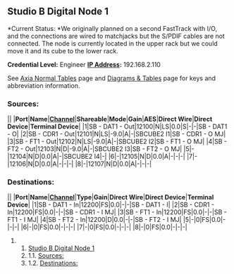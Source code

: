 Studio B Digital Node 1
-----------------------

*Current Status: *We originally planned on a second FastTrack with I/O, and the connections are wired to matchjacks but the S/PDIF cables are not connected. The node is currently located in the upper rack but we could move it and its cube to the lower rack.

**Credential Level:** Engineer
 **[IP Address](https://wiki.wmfo.org/index.php?title=Operations/Diagrams_%26_Tables/IP_Address_Space "IP Address Space"):** 192.168.2.110

See [Axia Normal Tables](/Operations/Diagrams_%26_Tables/Axia_Normal_Tables "Operations/Diagrams_%26_Tables/Axia_Normal_Tables") page and [Diagrams & Tables](https://wiki.wmfo.org/index.php?title=Operations/Diagrams_%26_Tables "Diagrams & Tables") page for keys and abbreviation information.

### Sources:

||
|**Port**|**Name**|[**Channel**](https://wiki.wmfo.org/index.php?title=Operations/Diagrams_%26_Tables/LW_Address_Space "LW Address Space")|**Shareable**|**Mode**|**Gain**|**AES**|**Direct Wire**|**Direct Device**|**Terminal Device**|
|1|SB - DAT1 - Out|12100|N|LS|0.0|S|-|-|SB - DAT1 - O|
|2|SB - CDR1 - Out|12101|N|LS|-9.0|A|-|SBCUBE2 I1|SB - CDR1 - O MJ|
|3|SB - FT1 - Out|12102|N|LS|-9.0|A|-|SBCUBE2 I2|SB - FT1 - O MJ|
|4|SB - FT2 - Out|12103|N|D|-9.0|A|-|SBCUBE2 I3|SB - FT2 - O MJ|
|5|-|12104|N|D|0.0|A|-|SBCUBE2 I4|-|
|6|-|12105|N|D|0.0|A|-|-|-|
|7|-|12106|N|D|0.0|A|-|-|-|
|8|-|12107|N|D|0.0|A|-|-|-|

### Destinations:

||
|**Port**|**Name**|[**Channel**](https://wiki.wmfo.org/index.php?title=Operations/Diagrams_%26_Tables/LW_Address_Space "LW Address Space")|**Type**|**Gain**|**Direct Wire**|**Direct Device**|**Terminal Device**|
|1|SB - DAT1 - In|12200|FS|0.0|-|-|SB - DAT1 - I|
|2|SB - CDR1 - In|12200|FS|0.0|-|-|SB - CDR1 - I MJ|
|3|SB - FT1 - In|12200|FS|0.0|-|-|SB - FT1 - I MJ|
|4|SB - FT2 - In|12200|D|0.0|-|-|SB - FT2 - I MJ|
|5|-|0|FS|0.0|-|-|-|
|6|-|0|FS|0.0|-|-|-|
|7|-|0|FS|0.0|-|-|-|
|8|-|0|FS|0.0|-|-|-|

1.  1. [Studio B Digital Node 1](#Studio_B_Digital_Node_1)
    1.  1.1. [Sources:](#Sources:)
    2.  1.2. [Destinations:](#Destinations:)


